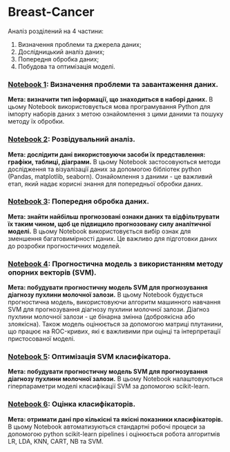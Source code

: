 # Breast-Cancer

Аналіз розділений на 4 частини:
1. Визначення проблеми та джерела даних;
2. Дослідницький аналіз даних;
3. Попередня обробка даних;
4. Побудова та оптимізація моделі.

### [Notebook 1](https://github.com/YehorDiachenko/Breast-Cancer/blob/master/1%20Problem%20Identification.ipynb): Визначення проблеми та завантаження даних.
**Мета: визначити тип інформації, що знаходиться в наборі даних.**
В цьому Notebook використовується мова програмування Python для імпорту наборів даних з метою ознайомлення з цими даними та пошуку методу їх обробки.
### [Notebook 2](https://github.com/YehorDiachenko/Breast-Cancer/blob/master/2%20Exploratory%20Data%20Analysis.ipynb): Розвідувальний аналіз.
**Мета: дослідити дані використовуючи засоби їх представлення: графіки, таблиці, діаграми.**
В цьому Notebook застосовуються методи дослідження та візуалізації даних за допомогою бібліотек python (Pandas, matplotlib, seaborn). Ознайомлення з даними - це важливий етап, який надає корисні знання для попередньої обробки даних.
### [Notebook 3](https://github.com/YehorDiachenko/Breast-Cancer/blob/master/3%20Data%20Preprocessing.ipynb): Попередня обробка даних.
**Мета: знайти найбільш прогнозовані ознаки даних та відфільтрувати їх таким чином, щоб це підвищило прогнозовану силу аналітичної моделі.**
В цьому Notebook використовується вибір ознак для зменшення багатовимірності даних. Це важливо для підготовки даних до розробки прогностичних моделей.
### [Notebook 4](https://github.com/YehorDiachenko/Breast-Cancer/blob/master/4%20Predictive%20Model%20Using%20SVM.ipynb): Прогностична модель з використанням методу опорних векторів (SVM).
**Мета: побудувати прогностичну модель SVM для прогнозування діагнозу пухлини молочної залози.**
В цьому Notebook будується прогностична модель, використовуючи алгоритм машинного навчання SVM для прогнозування діагнозу пухлини молочної залози. Діагноз пухлини молочної залози - це бінарна змінна (доброякісна або злоякісна). Також модель оцінюється за допомогою матриці плутанини, що працює на ROC-кривих, які є важливими при оцінці та інтерпретації пристосованої моделі.
### [Notebook 5](https://github.com/YehorDiachenko/Breast-Cancer/blob/master/5%20Optimizing%20SVM%20Classifier.ipynb): Оптимізація SVM класифікатора.
**Мета: побудувати прогностичну модель SVM для прогнозування діагнозу пухлини молочної залози.**
В цьому Notebook налаштовуються гіперпараметри моделі класифікації SVM за допомогою scikit-learn.
### [Notebook 6](https://github.com/YehorDiachenko/Breast-Cancer/blob/master/6%20Comparison%20Between%20Different%20Classifiers.ipynb): Оцінка класифікаторів.
**Мета: отримати дані про кількісні та якісні показники класифікаторів.**
В цьому Notebook автоматизуються стандартні робочі процеси за допомогою python scikit-learn pipelines і оцінюється робота алгоритмів LR, LDA, KNN, CART, NB та SVM.